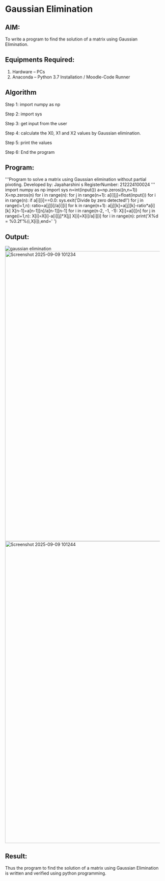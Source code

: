 # Gaussian Elimination

## AIM:
To write a program to find the solution of a matrix using Gaussian Elimination.

## Equipments Required:
1. Hardware – PCs
2. Anaconda – Python 3.7 Installation / Moodle-Code Runner

## Algorithm
Step 1:
import numpy as np

Step 2:
import sys

Step 3:
get input from the user

Step 4:
calculate the X0, X1 and X2 values by Gaussian elimination.

Step 5:
print the values

Step 6:
End the program 

## Program:
'''Program to solve a matrix using Gaussian elimination without partial pivoting.
Developed by: Jayaharshini s
RegisterNumber: 212224100024
'''
import numpy as np
import sys
n=int(input())
a=np.zeros((n,n+1))
X=np.zeros(n)
for i in range(n):
    for j in range(n+1):
        a[i][j]=float(input())
for i in range(n):
    if a[i][i]==0.0:
        sys.exit('Divide by zero detected!')
    for j in range(i+1,n):
        ratio=a[j][i]/a[i][i]
        for k in range(n+1):
            a[j][k]=a[j][k]-ratio*a[i][k]
X[n-1]=a[n-1][n]/a[n-1][n-1]
for i in range(n-2, -1, -1):
    X[i]=a[i][n]
    for j in range(i+1,n):
        X[i]=X[i]-a[i][j]*X[j]
    X[i]=X[i]/a[i][i]
for i in range(n):
    print('X%d = %0.2f'%(i,X[i]),end=' ')

## Output:
![gaussian elimination]()
<img width="1563" height="941" alt="Screenshot 2025-09-09 101234" src="https://github.com/user-attachments/assets/991234ec-6f8e-41a1-b589-4ef37c4a23b5" />
<img width="1457" height="980" alt="Screenshot 2025-09-09 101244" src="https://github.com/user-attachments/assets/824f9bb3-ecea-4c51-8898-3002a1d6eb75" />


## Result:
Thus the program to find the solution of a matrix using Gaussian Elimination is written and verified using python programming.

